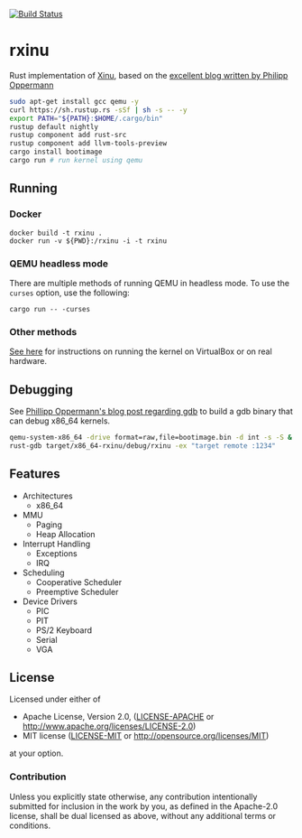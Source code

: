 [![Build Status](https://travis-ci.org/robert-w-gries/rxinu.svg?branch=master)](https://travis-ci.org/robert-w-gries/rxinu)

# rxinu
Rust implementation of [Xinu](https://github.com/xinu-os/xinu), based on the [excellent blog written by Philipp Oppermann](https://os.phil-opp.com/)

```bash
sudo apt-get install gcc qemu -y
curl https://sh.rustup.rs -sSf | sh -s -- -y
export PATH="${PATH}:$HOME/.cargo/bin"
rustup default nightly
rustup component add rust-src
rustup component add llvm-tools-preview
cargo install bootimage
cargo run # run kernel using qemu
```

## Running

### Docker

```
docker build -t rxinu .
docker run -v ${PWD}:/rxinu -i -t rxinu
```

### QEMU headless mode

There are multiple methods of running QEMU in headless mode. To use the `curses` option, use the following:

```
cargo run -- -curses
```

### Other methods

[See here](https://os.phil-opp.com/minimal-rust-kernel/#virtualbox) for instructions on running the kernel on VirtualBox or on real hardware.

## Debugging

See [Phillipp Oppermann's blog post regarding gdb](https://os.phil-opp.com/set-up-gdb/) to build a gdb binary that can debug x86_64 kernels.

```bash
qemu-system-x86_64 -drive format=raw,file=bootimage.bin -d int -s -S &
rust-gdb target/x86_64-rxinu/debug/rxinu -ex "target remote :1234"
```

## Features

* Architectures
  * x86_64
* MMU
  * Paging
  * Heap Allocation
* Interrupt Handling
  * Exceptions
  * IRQ
* Scheduling
  * Cooperative Scheduler
  * Preemptive Scheduler
* Device Drivers
  * PIC
  * PIT
  * PS/2 Keyboard
  * Serial
  * VGA

## License

Licensed under either of

 * Apache License, Version 2.0, ([LICENSE-APACHE](LICENSE-APACHE) or http://www.apache.org/licenses/LICENSE-2.0)
 * MIT license ([LICENSE-MIT](LICENSE-MIT) or http://opensource.org/licenses/MIT)

at your option.

### Contribution

Unless you explicitly state otherwise, any contribution intentionally submitted
for inclusion in the work by you, as defined in the Apache-2.0 license, shall be dual licensed as above, without any
additional terms or conditions.
